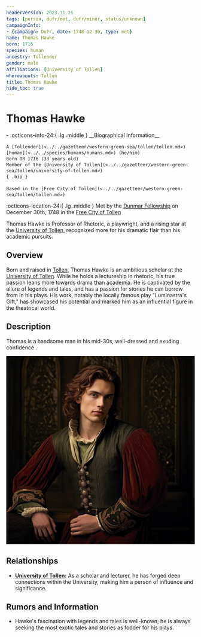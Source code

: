 ```yaml
---
headerVersion: 2023.11.25
tags: [person, dufr/met, dufr/minor, status/unknown]
campaignInfo:
- {campaign: DuFr, date: 1748-12-30, type: met}
name: Thomas Hawke
born: 1716
species: human
ancestry: Tollender
gender: male
affiliations: [University of Tollen]
whereabouts: Tollen
title: Thomas Hawke
hide_toc: true
---
```

# Thomas Hawke
<div class="grid cards ext-narrow-margin ext-one-column" markdown>
- :octicons-info-24:{ .lg .middle } __Biographical Information__

    A [Tollender](<../../gazetteer/western-green-sea/tollen/tollen.md>) [human](<../../species/humans/humans.md>) (he/him)  
    Born DR 1716 (33 years old)  
    Member of the [University of Tollen](<../../gazetteer/western-green-sea/tollen/university-of-tollen.md>)  
    { .bio }

    Based in the [Free City of Tollen](<../../gazetteer/western-green-sea/tollen/tollen.md>)
</div>



:octicons-location-24:{ .lg .middle } Met by the [Dunmar Fellowship](<../pcs/dunmar-fellowship/dunmar-fellowship.md>) on December 30th, 1748 in the [Free City of Tollen](<../../gazetteer/western-green-sea/tollen/tollen.md>)  


Thomas Hawke is Professor of Rhetoric, a playwright, and a rising star at the [University of Tollen](<../../gazetteer/western-green-sea/tollen/university-of-tollen.md>), recognized more for his dramatic flair than his academic pursuits.
## Overview
Born and raised in [Tollen](<../../gazetteer/western-green-sea/tollen/tollen.md>), Thomas Hawke is an ambitious scholar at the [University of Tollen](<../../gazetteer/western-green-sea/tollen/university-of-tollen.md>). While he holds a lectureship in rhetoric, his true passion leans more towards drama than academia. He is captivated by the allure of legends and tales, and has a passion for stories he can borrow from in his plays. His work, notably the locally famous play "Luminastra's Gift," has showcased his potential and marked him as an influential figure in the theatrical world.
## Description
Thomas is a handsome man in his mid-30s, well-dressed and exuding confidence . 

![Thomas Hawke](../../assets/thomas-hawke.png)
## Relationships
- **[University of Tollen](<../../gazetteer/western-green-sea/tollen/university-of-tollen.md>):** As a scholar and lecturer, he has forged deep connections within the University, making him a person of influence and significance.
## Rumors and Information
- Hawke's fascination with legends and tales is well-known; he is always seeking the most exotic tales and stories as fodder for his plays. 


